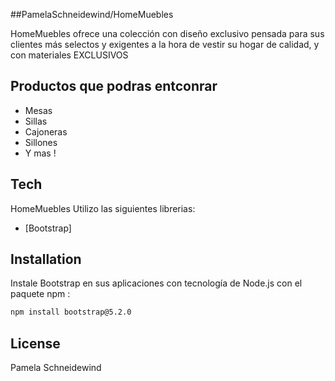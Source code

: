 ##PamelaSchneidewind/HomeMuebles
 



HomeMuebles ofrece una colección con diseño exclusivo pensada para sus clientes más selectos y exigentes a la hora de vestir su hogar de calidad, y con materiales EXCLUSIVOS



## Productos  que podras entconrar

- Mesas
- Sillas
- Cajoneras
- Sillones
- Y mas !

## Tech

HomeMuebles  Utilizo las siguientes librerias:

- [Bootstrap] 



## Installation

Instale Bootstrap en sus aplicaciones con tecnología de Node.js con el paquete npm :


```sh
npm install bootstrap@5.2.0
```




## License

Pamela Schneidewind
